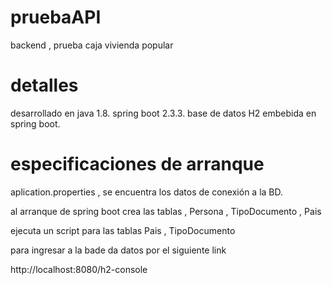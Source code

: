 # pruebaAPI
backend , prueba caja vivienda popular

# detalles

desarrollado en java 1.8. 
spring boot 2.3.3. 
base de datos H2 embebida en spring boot.

# especificaciones de arranque
aplication.properties , se encuentra los datos de conexión a la BD.

al arranque de spring boot crea las tablas , Persona , TipoDocumento , Pais

ejecuta un script para las tablas Pais , TipoDocumento

para ingresar a la bade da datos por el siguiente link

http://localhost:8080/h2-console






